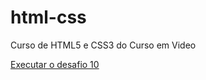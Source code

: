 # html-css
 
Curso de HTML5 e CSS3 do Curso em Video

<a href="https://tiagocabrals.github.io/html-css/desafios/desafio010/index.html">Executar o desafio 10
<a href="https://tiagocabrals.github.io/projeto-cordel/">

